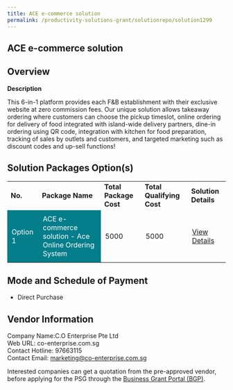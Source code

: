 ```yaml
---
title: ACE e-commerce solution
permalink: /productivity-solutions-grant/solutionrepo/solution1299
---
```


## ACE e-commerce solution

## Overview

**Description**

This 6-in-1 platform provides each F&B establishment with their exclusive website at zero commission fees. Our unique solution allows takeaway ordering where customers can choose the pickup timeslot, online ordering for delivery of food integrated with island-wide delivery partners, dine-in ordering using QR code, integration with kitchen for food preparation, tracking of sales by outlets and customers, and targeted marketing such as discount codes and up-sell functions!

## Solution Packages Option(s)

<table>
<tr>
<td><b>No.</b></td>
<td><b>Package Name</b></td>
<td><b>Total Package Cost</b></td>
<td><b>Total Qualifying Cost</b></td>
<td><b>Solution Details</b></td>
</tr>
<tr>
<td style='padding: 10px; background-color: #037E8A; color: #FFFFFF;'>Option 1</td>
<td style='padding: 10px; background-color: #037E8A; color: #FFFFFF;'>ACE e-commerce solution - Ace Online Ordering System</td>
<td style='padding: 10px;'>5000</td>
<td style='padding: 10px;'>5000</td>
<td style='padding: 10px;'><a href='https://www.gobusiness.gov.sg/images/psg/Desensitised_C_O_Enterprise_20200416_Annex_3.pdf' target='_blank'>View Details</a></td>
</tr>
</table>

## Mode and Schedule of Payment

 - Direct Purchase

## Vendor Information

 Company Name:C.O Enterprise Pte Ltd <br>Web URL: co-enterprise.com.sg <br>Contact Hotline: 97663115 <br>Contact Email: marketing@co-enterprise.com.sg <br>

Interested companies can get a quotation from the pre-approved vendor, before applying for the PSG through the <a href='https://www.businessgrants.gov.sg/' target='_blank' rel='noopener'>Business Grant Portal (BGP)</a>.

<script src="/jquery/resize-tables.js"></script>
